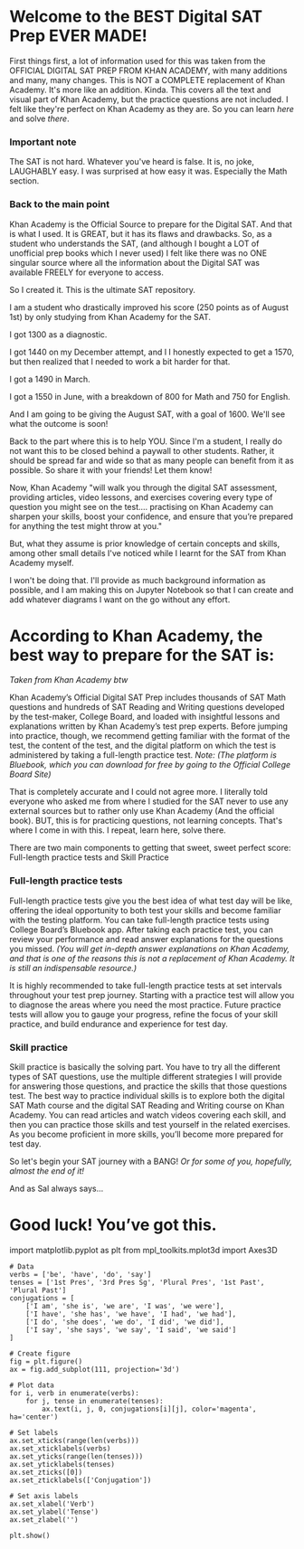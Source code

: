 # Welcome to the BEST Digital SAT Prep EVER MADE!

First things first, a lot of information used for this was taken from the OFFICIAL DIGITAL SAT PREP FROM KHAN ACADEMY, with many additions and many, many changes. This is NOT a COMPLETE replacement of Khan Academy. It's more like an addition. Kinda. This covers all the text and visual part of Khan
Academy, but the practice questions are not included. I felt like they're perfect on Khan Academy as they are. So you can learn *here* and solve *there*. 

### Important note
The SAT is not hard. Whatever you've heard is false. It is, no joke, LAUGHABLY easy. I was surprised at how easy it was. Especially the Math section. 

### Back to the main point

Khan Academy is the Official Source to prepare for the Digital SAT. And that is what I used. It is GREAT, but it has its flaws and drawbacks. So, as a student who understands the SAT, (and although I bought a LOT of unofficial prep books which I never used) I felt like there was no ONE singular source where all the information about the Digital SAT was available FREELY for everyone to access. 

So I created it. This is the ultimate SAT repository.

I am a student who drastically improved his score (250 points as of August 1st) by only studying from Khan Academy for the SAT.

I got 1300 as a diagnostic.

I got 1440 on my December attempt, and I  I honestly expected to get a 1570, but then realized that I needed to work a bit harder for that.

I got a 1490 in March.

I got a 1550 in June, with a breakdown of 800 for Math and 750 for English.

And I am going to be giving the August SAT, with a goal of 1600. We'll see what the outcome is soon!

Back to the part where this is to help YOU. Since I'm a student, I really do not want this to be closed behind a paywall to other students. Rather, it should be spread far and wide so that as many people can benefit from it as possible. So share it with your friends! Let them know! 

Now, Khan Academy "will walk you through the digital SAT assessment, providing articles, video lessons, and exercises covering every type of question you might see on the test.... practising on Khan Academy can sharpen your skills, boost your confidence, and ensure that you’re prepared for anything the test might throw at you."

But, what they assume is prior knowledge of certain concepts and skills, among other small details I've noticed while I learnt for the SAT from Khan Academy myself.

I won't be doing that. I'll provide as much background information as possible, and I am making this on Jupyter Notebook so that I can create and add whatever diagrams I want on the go without any effort.

# According to Khan Academy, the best way to prepare for the SAT is:
*Taken from Khan Academy btw*


Khan Academy’s Official Digital SAT Prep includes thousands of SAT Math questions and hundreds of SAT Reading and Writing questions developed by the test-maker, College Board, and loaded with insightful lessons and explanations written by Khan Academy’s test prep experts. Before jumping into practice, though, we recommend getting familiar with the format of the test, the content of the test, and the digital platform on which the test is administered by taking a full-length practice test. *Note: (The platform is Bluebook, which you can download for free by going to the Official College Board Site)*



That is completely accurate and I could not agree more. I literally told everyone who asked me from where I studied for the SAT never to use any external sources but to rather only use Khan Academy (And the official book). BUT, this is for practicing questions, not learning concepts. That's where I come in with this. I repeat, learn here, solve there.


There are two main components to getting that sweet, sweet perfect score: Full-length practice tests and Skill Practice

### Full-length practice tests

Full-length practice tests give you the best idea of what test day will be like, offering the ideal opportunity to both test your skills and become familiar with the testing platform. You can take full-length practice tests using College Board’s Bluebook app. After taking each practice test, you can review your performance and read answer explanations for the questions you missed. *(You will get in-depth answer explanations on Khan Academy, and that is one of the reasons this is not a replacement of Khan Academy. It is still an indispensable resource.)*

It is highly recommended to take full-length practice tests at set intervals throughout your test prep journey. Starting with a practice test will allow you to diagnose the areas where you need the most practice. Future practice tests will allow you to gauge your progress, refine the focus of your skill practice, and build endurance and experience for test day.

### Skill practice

Skill practice is basically the solving part. You have to try all the different types of SAT questions, use the multiple different strategies I will provide for answering those questions, and practice the skills that those questions test. The best way to practice individual skills is to explore both the digital SAT Math course and the digital SAT Reading and Writing course on Khan Academy. You can read articles and watch videos covering each skill, and then you can practice those skills and test yourself in the related exercises. As you become proficient in more skills, you’ll become more prepared for test day.

So let's begin your SAT journey with a BANG! *Or for some of you, hopefully, almost the end of it!*

And as Sal always says...
# Good luck! You’ve got this.






import matplotlib.pyplot as plt
    from mpl_toolkits.mplot3d import Axes3D
    
    # Data
    verbs = ['be', 'have', 'do', 'say']
    tenses = ['1st Pres', '3rd Pres Sg', 'Plural Pres', '1st Past', 'Plural Past']
    conjugations = [
        ['I am', 'she is', 'we are', 'I was', 'we were'],
        ['I have', 'she has', 'we have', 'I had', 'we had'],
        ['I do', 'she does', 'we do', 'I did', 'we did'],
        ['I say', 'she says', 'we say', 'I said', 'we said']
    ]
    
    # Create figure
    fig = plt.figure()
    ax = fig.add_subplot(111, projection='3d')
    
    # Plot data
    for i, verb in enumerate(verbs):
        for j, tense in enumerate(tenses):
            ax.text(i, j, 0, conjugations[i][j], color='magenta', ha='center')
    
    # Set labels
    ax.set_xticks(range(len(verbs)))
    ax.set_xticklabels(verbs)
    ax.set_yticks(range(len(tenses)))
    ax.set_yticklabels(tenses)
    ax.set_zticks([0])
    ax.set_zticklabels(['Conjugation'])
    
    # Set axis labels
    ax.set_xlabel('Verb')
    ax.set_ylabel('Tense')
    ax.set_zlabel('')
    
    plt.show()
